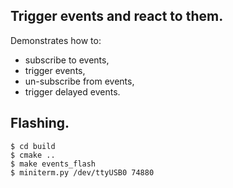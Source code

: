 ## Trigger events and react to them.

Demonstrates how to:
- subscribe to events,
- trigger events,
- un-subscribe from events,
- trigger delayed events.

## Flashing.

```
$ cd build
$ cmake ..
$ make events_flash
$ miniterm.py /dev/ttyUSB0 74880
```
